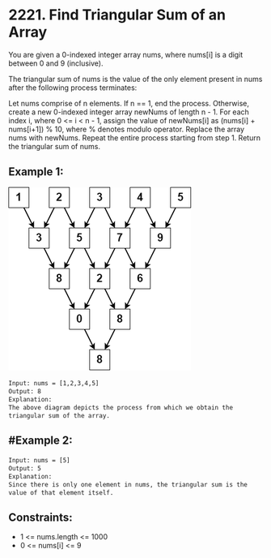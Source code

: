 # 2221. Find Triangular Sum of an Array

You are given a 0-indexed integer array nums, where nums[i] is a digit between 0 and 9 (inclusive).

The triangular sum of nums is the value of the only element present in nums after the following process terminates:

Let nums comprise of n elements. If n == 1, end the process. Otherwise, create a new 0-indexed integer array newNums of length n - 1.
For each index i, where 0 <= i < n - 1, assign the value of newNums[i] as (nums[i] + nums[i+1]) % 10, where % denotes modulo operator.
Replace the array nums with newNums.
Repeat the entire process starting from step 1.
Return the triangular sum of nums.

## Example 1:

![Example1](./images/ex1.png)

```
Input: nums = [1,2,3,4,5]
Output: 8
Explanation:
The above diagram depicts the process from which we obtain the triangular sum of the array.
```

## #Example 2:

```
Input: nums = [5]
Output: 5
Explanation:
Since there is only one element in nums, the triangular sum is the value of that element itself.
```

## Constraints:

- 1 <= nums.length <= 1000
- 0 <= nums[i] <= 9
